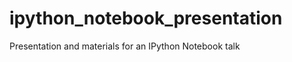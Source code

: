 ipython_notebook_presentation
=============================

Presentation and materials for an IPython Notebook talk

